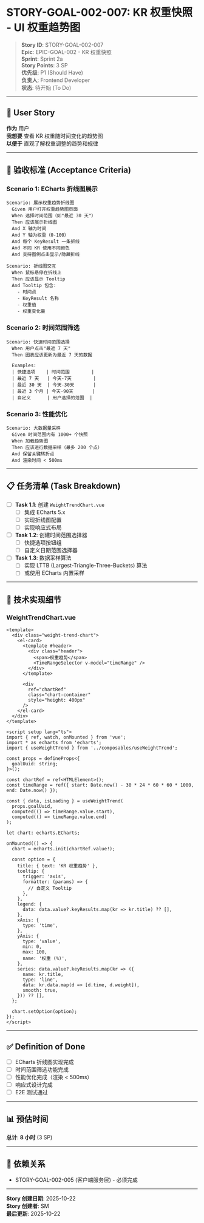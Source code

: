 # STORY-GOAL-002-007: KR 权重快照 - UI 权重趋势图

> **Story ID**: STORY-GOAL-002-007  
> **Epic**: EPIC-GOAL-002 - KR 权重快照  
> **Sprint**: Sprint 2a  
> **Story Points**: 3 SP  
> **优先级**: P1 (Should Have)  
> **负责人**: Frontend Developer  
> **状态**: 待开始 (To Do)

---

## 📖 User Story

**作为** 用户  
**我想要** 查看 KR 权重随时间变化的趋势图  
**以便于** 直观了解权重调整的趋势和规律

---

## 🎯 验收标准 (Acceptance Criteria)

### Scenario 1: ECharts 折线图展示

```gherkin
Scenario: 展示权重趋势折线图
  Given 用户打开权重趋势图页面
  When 选择时间范围（如"最近 30 天"）
  Then 应该展示折线图
  And X 轴为时间
  And Y 轴为权重（0-100）
  And 每个 KeyResult 一条折线
  And 不同 KR 使用不同颜色
  And 支持图例点击显示/隐藏折线
  
Scenario: 折线图交互
  When 鼠标悬停在折线上
  Then 应该显示 Tooltip
  And Tooltip 包含:
    - 时间点
    - KeyResult 名称
    - 权重值
    - 权重变化量
```

### Scenario 2: 时间范围筛选

```gherkin
Scenario: 快速时间范围选择
  When 用户点击"最近 7 天"
  Then 图表应该更新为最近 7 天的数据
  
  Examples:
  | 快捷选项    | 时间范围        |
  | 最近 7 天   | 今天-7天        |
  | 最近 30 天  | 今天-30天       |
  | 最近 3 个月 | 今天-90天       |
  | 自定义      | 用户选择的范围  |
```

### Scenario 3: 性能优化

```gherkin
Scenario: 大数据量采样
  Given 时间范围内有 1000+ 个快照
  When 加载趋势图
  Then 应该进行数据采样（最多 200 个点）
  And 保留关键转折点
  And 渲染时间 < 500ms
```

---

## 📋 任务清单 (Task Breakdown)

- [ ] **Task 1.1**: 创建 `WeightTrendChart.vue`
  - [ ] 集成 ECharts 5.x
  - [ ] 实现折线图配置
  - [ ] 实现响应式布局

- [ ] **Task 1.2**: 创建时间范围选择器
  - [ ] 快捷选项按钮组
  - [ ] 自定义日期范围选择器

- [ ] **Task 1.3**: 数据采样算法
  - [ ] 实现 LTTB (Largest-Triangle-Three-Buckets) 算法
  - [ ] 或使用 ECharts 内置采样

---

## 🔧 技术实现细节

### WeightTrendChart.vue

```vue
<template>
  <div class="weight-trend-chart">
    <el-card>
      <template #header>
        <div class="header">
          <span>权重趋势</span>
          <TimeRangeSelector v-model="timeRange" />
        </div>
      </template>

      <div
        ref="chartRef"
        class="chart-container"
        style="height: 400px"
      />
    </el-card>
  </div>
</template>

<script setup lang="ts">
import { ref, watch, onMounted } from 'vue';
import * as echarts from 'echarts';
import { useWeightTrend } from '../composables/useWeightTrend';

const props = defineProps<{
  goalUuid: string;
}>();

const chartRef = ref<HTMLElement>();
const timeRange = ref({ start: Date.now() - 30 * 24 * 60 * 60 * 1000, end: Date.now() });

const { data, isLoading } = useWeightTrend(
  props.goalUuid,
  computed(() => timeRange.value.start),
  computed(() => timeRange.value.end)
);

let chart: echarts.ECharts;

onMounted(() => {
  chart = echarts.init(chartRef.value!);
  
  const option = {
    title: { text: 'KR 权重趋势' },
    tooltip: {
      trigger: 'axis',
      formatter: (params) => {
        // 自定义 Tooltip
      },
    },
    legend: {
      data: data.value?.keyResults.map(kr => kr.title) ?? [],
    },
    xAxis: {
      type: 'time',
    },
    yAxis: {
      type: 'value',
      min: 0,
      max: 100,
      name: '权重 (%)',
    },
    series: data.value?.keyResults.map(kr => ({
      name: kr.title,
      type: 'line',
      data: kr.data.map(d => [d.time, d.weight]),
      smooth: true,
    })) ?? [],
  };
  
  chart.setOption(option);
});
</script>
```

---

## ✅ Definition of Done

- [ ] ECharts 折线图实现完成
- [ ] 时间范围筛选功能完成
- [ ] 性能优化完成（渲染 < 500ms）
- [ ] 响应式设计完成
- [ ] E2E 测试通过

---

## 📊 预估时间

**总计**: **8 小时** (3 SP)

---

## 🔗 依赖关系

- STORY-GOAL-002-005 (客户端服务层) - 必须完成

---

**Story 创建日期**: 2025-10-22  
**Story 创建者**: SM  
**最后更新**: 2025-10-22
